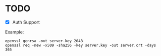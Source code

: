 # TODO

- [x] Auth Support

Example:

```shell
openssl genrsa -out server.key 2048
openssl req -new -x509 -sha256 -key server.key -out server.crt -days 365
```

